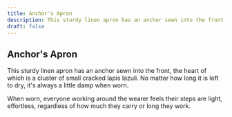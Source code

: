```yaml
---
title: Anchor's Apron
description: This sturdy linen apron has an anchor sewn into the front, the heart of which is a cluster of small cracked lapis lazuli. No matter how long it is left to dry, it's always a little damp when worn....
draft: false
---
```


## Anchor's Apron

This sturdy linen apron has an anchor sewn into the front, the heart of which is a cluster of small cracked lapis lazuli. No matter how long it is left to dry, it's always a little damp when worn.

When worn, everyone working around the wearer feels their steps are light, effortless, regardless of how much they carry or long they work.
